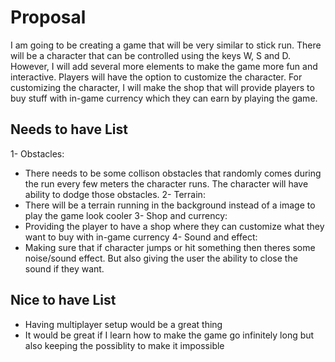 # Proposal

I am going to be creating a game that will be very similar to stick run. There will be a character that can be controlled using the keys W, S and D. However, I will add several more elements to make the game more fun and interactive. Players will have the option to customize the character. For customizing the character, I will make the shop that will provide players to buy stuff with in-game currency which they can earn by playing the game. 

## Needs to have List

1- Obstacles:
 * There needs to be some collison obstacles that randomly comes during the run every few meters the character runs. The character will have ability to dodge those obstacles.
2- Terrain:
 * There will be a terrain running in the background instead of a image to play the game look cooler
3- Shop and currency:
 * Providing the player to have a shop where they can customize what they want to buy with in-game currency
4- Sound and effect:
 * Making sure that if character jumps or hit something then theres some noise/sound effect. But also giving the user the ability to close the sound if they want.

## Nice to have List

- Having multiplayer setup would be a great thing
- It would be great if I learn how to make the game go infinitely long but also keeping the possiblity to make it impossible


